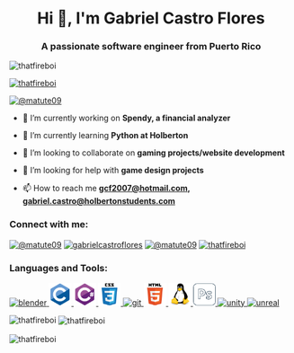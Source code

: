<h1 align="center">Hi 👋, I'm Gabriel Castro Flores</h1>
<h3 align="center">A passionate software engineer from Puerto Rico</h3>

<p align="left"> <img src="https://komarev.com/ghpvc/?username=thatfireboi&label=Profile%20views&color=0e75b6&style=flat" alt="thatfireboi" /> </p>

<p align="left"> <a href="https://github.com/ryo-ma/github-profile-trophy"><img src="https://github-profile-trophy.vercel.app/?username=thatfireboi" alt="thatfireboi" /></a> </p>

<p align="left"> <a href="https://twitter.com/@matute09" target="blank"><img src="https://img.shields.io/twitter/follow/@matute09?logo=twitter&style=for-the-badge" alt="@matute09" /></a> </p>

- 🔭 I’m currently working on **Spendy, a financial analyzer**

- 🌱 I’m currently learning **Python at Holberton**

- 👯 I’m looking to collaborate on **gaming projects/website development**

- 🤝 I’m looking for help with **game design projects**

- 📫 How to reach me **gcf2007@hotmail.com, gabriel.castro@holbertonstudents.com**

<h3 align="left">Connect with me:</h3>
<p align="left">
<a href="https://twitter.com/@matute09" target="blank"><img align="center" src="https://raw.githubusercontent.com/rahuldkjain/github-profile-readme-generator/master/src/images/icons/Social/twitter.svg" alt="@matute09" height="30" width="40" /></a>
<a href="https://linkedin.com/in/gabrielcastroflores" target="blank"><img align="center" src="https://raw.githubusercontent.com/rahuldkjain/github-profile-readme-generator/master/src/images/icons/Social/linked-in-alt.svg" alt="gabrielcastroflores" height="30" width="40" /></a>
<a href="https://instagram.com/@matute09" target="blank"><img align="center" src="https://raw.githubusercontent.com/rahuldkjain/github-profile-readme-generator/master/src/images/icons/Social/instagram.svg" alt="@matute09" height="30" width="40" /></a>
<a href="https://www.youtube.com/c/thatfireboi" target="blank"><img align="center" src="https://raw.githubusercontent.com/rahuldkjain/github-profile-readme-generator/master/src/images/icons/Social/youtube.svg" alt="thatfireboi" height="30" width="40" /></a>
</p>

<h3 align="left">Languages and Tools:</h3>
<p align="left"> <a href="https://www.blender.org/" target="_blank" rel="noreferrer"> <img src="https://download.blender.org/branding/community/blender_community_badge_white.svg" alt="blender" width="40" height="40"/> </a> <a href="https://www.cprogramming.com/" target="_blank" rel="noreferrer"> <img src="https://raw.githubusercontent.com/devicons/devicon/master/icons/c/c-original.svg" alt="c" width="40" height="40"/> </a> <a href="https://www.w3schools.com/cs/" target="_blank" rel="noreferrer"> <img src="https://raw.githubusercontent.com/devicons/devicon/master/icons/csharp/csharp-original.svg" alt="csharp" width="40" height="40"/> </a> <a href="https://www.w3schools.com/css/" target="_blank" rel="noreferrer"> <img src="https://raw.githubusercontent.com/devicons/devicon/master/icons/css3/css3-original-wordmark.svg" alt="css3" width="40" height="40"/> </a> <a href="https://git-scm.com/" target="_blank" rel="noreferrer"> <img src="https://www.vectorlogo.zone/logos/git-scm/git-scm-icon.svg" alt="git" width="40" height="40"/> </a> <a href="https://www.w3.org/html/" target="_blank" rel="noreferrer"> <img src="https://raw.githubusercontent.com/devicons/devicon/master/icons/html5/html5-original-wordmark.svg" alt="html5" width="40" height="40"/> </a> <a href="https://www.linux.org/" target="_blank" rel="noreferrer"> <img src="https://raw.githubusercontent.com/devicons/devicon/master/icons/linux/linux-original.svg" alt="linux" width="40" height="40"/> </a> <a href="https://www.photoshop.com/en" target="_blank" rel="noreferrer"> <img src="https://raw.githubusercontent.com/devicons/devicon/master/icons/photoshop/photoshop-line.svg" alt="photoshop" width="40" height="40"/> </a> <a href="https://unity.com/" target="_blank" rel="noreferrer"> <img src="https://www.vectorlogo.zone/logos/unity3d/unity3d-icon.svg" alt="unity" width="40" height="40"/> </a> <a href="https://unrealengine.com/" target="_blank" rel="noreferrer"> <img src="https://raw.githubusercontent.com/kenangundogan/fontisto/036b7eca71aab1bef8e6a0518f7329f13ed62f6b/icons/svg/brand/unreal-engine.svg" alt="unreal" width="40" height="40"/> </a> </p>

<p><img align="left" src="https://github-readme-stats.vercel.app/api/top-langs?username=thatfireboi&show_icons=true&locale=en&layout=compact" alt="thatfireboi" /></p>

<p>&nbsp;<img align="center" src="https://github-readme-stats.vercel.app/api?username=thatfireboi&show_icons=true&locale=en" alt="thatfireboi" /></p>

<p><img align="center" src="https://github-readme-streak-stats.herokuapp.com/?user=thatfireboi&" alt="thatfireboi" /></p>

